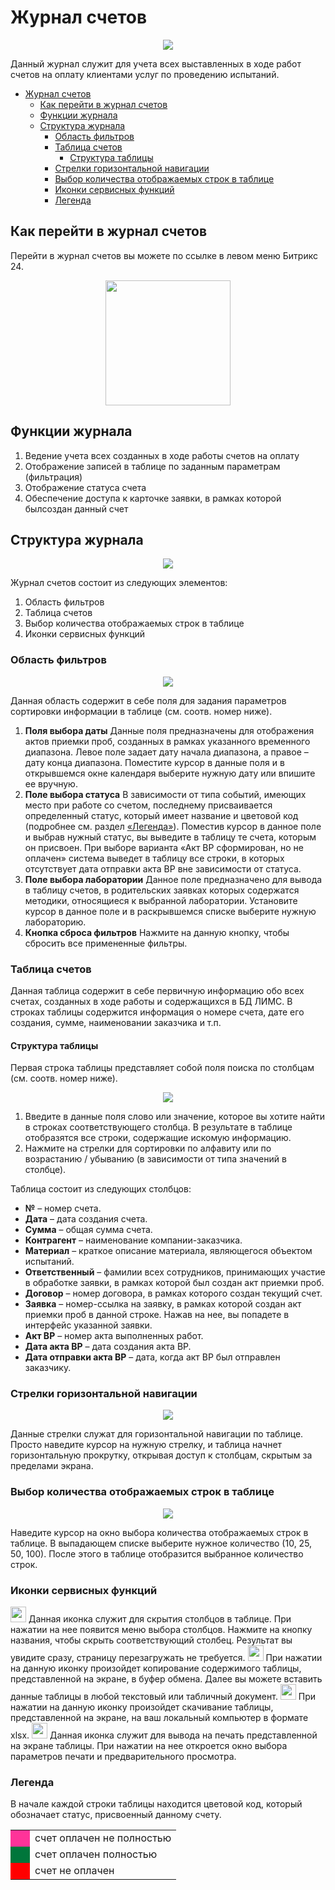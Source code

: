 # Журнал счетов

<p align=center>
<img src="png/1.png">
</p>

Данный журнал служит для учета всех выставленных в ходе работ счетов на оплату клиентами услуг по проведению испытаний. 

<!-- @import "[TOC]" {cmd="toc" depthFrom=1 depthTo=6 orderedList=false} -->

<!-- code_chunk_output -->

- [Журнал счетов](#журнал-счетов)
  - [Как перейти в журнал счетов](#как-перейти-в-журнал-счетов)
  - [Функции журнала](#функции-журнала)
  - [Структура журнала](#структура-журнала)
    - [Область фильтров](#область-фильтров)
    - [Таблица счетов](#таблица-счетов)
      - [Структура таблицы](#структура-таблицы)
    - [Стрелки горизонтальной навигации](#стрелки-горизонтальной-навигации)
    - [Выбор количества отображаемых строк в таблице](#выбор-количества-отображаемых-строк-в-таблице)
    - [Иконки сервисных функций](#иконки-сервисных-функций)
    - [Легенда](#легенда)

<!-- /code_chunk_output -->

## Как перейти в журнал счетов

Перейти в журнал счетов вы можете по ссылке в левом меню Битрикс 24.

<p align=center>
<img src="png/2.png" width=200>
</p>

## Функции журнала

1. Ведение учета всех созданных в ходе работы счетов на оплату
2. Отображение записей в таблице по заданным параметрам (фильтрация)
3. Отображение статуса счета
4. Обеспечение доступа к карточке заявки, в рамках которой былсоздан данный счет

## Структура журнала

<p align=center>
<img src="png/3.png">
</p>

Журнал счетов состоит из следующих элементов:
1.	Область фильтров
2.	Таблица счетов
3.	Выбор количества отображаемых строк в таблице
4.	Иконки сервисных функций

### Область фильтров

<p align=center>
<img src="png/4.png">
</p>
 
Данная область содержит в себе поля для задания параметров сортировки информации в таблице (см. соотв. номер ниже).
 
1.	**Поля выбора даты**
Данные поля предназначены для отображения актов приемки проб, созданных в рамках указанного временного диапазона. Левое поле задает дату начала диапазона, а правое – дату конца диапазона. Поместите курсор в данные поля и в открывшемся окне календаря выберите нужную дату или впишите ее вручную.
2.	**Поле выбора статуса**
В зависимости от типа событий, имеющих место при работе со счетом, последнему присваивается определенный статус, который имеет название и цветовой код (подробнее см. раздел [«Легенда»](#легенда)). Поместив курсор в данное поле и выбрав нужный статус, вы выведите в таблицу те счета, которым он присвоен. При выборе варианта «Акт ВР сформирован, но не оплачен» система выведет в таблицу все строки, в которых отсутствует дата отправки акта ВР вне зависимости от статуса.
3.	**Поле выбора лаборатории**
Данное поле предназначено для вывода в таблицу счетов, в родительских заявках которых содержатся методики, относящиеся к выбранной лаборатории. Установите курсор в данное поле и в раскрывшемся списке выберите нужную лабораторию.
4.	**Кнопка сброса фильтров**
Нажмите на данную кнопку, чтобы сбросить все примененные фильтры. 

### Таблица счетов

Данная таблица содержит в себе первичную информацию обо всех счетах, созданных в ходе работы и содержащихся в БД ЛИМС. В строках таблицы содержится информация о номере счета, дате его создания, сумме, наименовании заказчика и т.п.


#### Структура таблицы
Первая строка таблицы представляет собой поля поиска по столбцам (см. соотв. номер ниже).

<p align=center>
<img src="png/5.png">
</p>
 
1.	Введите в данные поля слово или значение, которое вы хотите найти в строках соответствующего столбца. В результате в таблице отобразятся все строки, содержащие искомую информацию.
2.	Нажмите на стрелки для сортировки по алфавиту или по возрастанию / убыванию (в зависимости от типа значений в столбце).

Таблица состоит из следующих столбцов:

* **№** – номер счета.
* **Дата** – дата создания счета.
* **Сумма** – общая сумма счета.
* **Контрагент** – наименование компании-заказчика.
* **Материал** – краткое описание материала, являющегося объектом испытаний.
* **Ответственный** – фамилии всех сотрудников, принимающих участие в обработке заявки, в рамках которой был создан акт приемки проб.
* **Договор** – номер договора, в рамках которого создан текущий счет.
* **Заявка** – номер-ссылка на заявку, в рамках которой создан акт приемки проб в данной строке. Нажав на нее, вы попадете в интерфейс указанной заявки.
* **Акт ВР** – номер акта выполненных работ.
* **Дата акта ВР** – дата создания акта ВР.
* **Дата отправки акта ВР** – дата, когда акт ВР был отправлен заказчику.


### Стрелки горизонтальной навигации

<p align=center>
<img src="png/6.png">
</p>

Данные стрелки служат для горизонтальной навигации по таблице. Просто наведите курсор на нужную стрелку, и таблица начнет горизонтальную прокрутку, открывая доступ к столбцам, скрытым за пределами экрана.

### Выбор количества отображаемых строк в таблице

<p align=center>
<img src="png/7.png">
</p>

Наведите курсор на окно выбора количества отображаемых строк в таблице. В выпадающем списке выберите нужное количество (10, 25, 50, 100). После этого в таблице отобразится выбранное количество строк.

### Иконки сервисных функций

<img src="png/icon1.png" width="25" style="display: inline"> Данная иконка служит для скрытия столбцов в таблице. При нажатии на нее появится меню выбора столбцов. Нажмите на кнопку названия, чтобы скрыть соответствующий столбец. Результат вы увидите сразу, страницу перезагружать не требуется.
<img src="png/icon2.png" width="25" style="display: inline"> При нажатии на данную иконку произойдет копирование содержимого таблицы, представленной на экране, в буфер обмена. Далее вы можете вставить данные таблицы в любой текстовый или табличный документ.
<img src="png/icon3.png" width="25" style="display: inline"> При нажатии на данную иконку произойдет скачивание таблицы, представленной на экране, на ваш локальный компьютер в формате xlsx.
<img src="png/icon4.png" width="25" style="display: inline"> Данная иконка служит для вывода на печать представленной на экране таблицы. При нажатии на нее откроется окно выбора параметров печати и предварительного просмотра.

### Легенда

В начале каждой строки таблицы находится цветовой код, который обозначает статус, присвоенный данному счету. 

<table cellpadding="3" >
    <tr><td bgcolor= #FF3399 width=15></td><td>счет оплачен не полностью</td></tr>
    <tr><td bgcolor=#00763B width=15></td><td>счет оплачен полностью</td></tr>
    <tr><td bgcolor=#FF0000 width=15></td><td>счет не оплачен</td></tr>
</table>	  